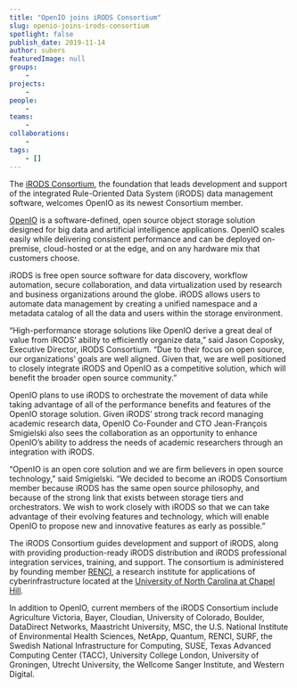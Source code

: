 ```yaml
---
title: "OpenIO joins iRODS Consortium"
slug: openio-joins-irods-consortium
spotlight: false
publish_date: 2019-11-14
author: subers
featuredImage: null
groups:
    - 
projects:
    - 
people:
    - 
teams: 
    - 
collaborations:
    - 
tags:
    - []
---
```

<!-- wp:paragraph -->
<p>The <a href="https://irods.org/">iRODS Consortium</a>, the foundation that leads development and support of the integrated Rule-Oriented Data System (iRODS) data management software, welcomes OpenIO as its newest Consortium member. </p>
<!-- /wp:paragraph -->

<!-- wp:more -->
<!--more-->
<!-- /wp:more -->

<!-- wp:paragraph -->
<p><a href="https://www.openio.io/">OpenIO</a> is a
software-defined, open source object storage solution designed for big data and
artificial intelligence applications. OpenIO scales easily while delivering
consistent performance and can be deployed on-premise, cloud-hosted or at the
edge, and on any hardware mix that customers choose.</p>
<!-- /wp:paragraph -->

<!-- wp:paragraph -->
<p>iRODS is free open source software for data discovery,
workflow automation, secure collaboration, and data virtualization used by
research and business organizations around the globe. iRODS allows users to
automate data management by creating a unified namespace and a metadata catalog
of all the data and users within the storage environment.</p>
<!-- /wp:paragraph -->

<!-- wp:paragraph -->
<p>“High-performance
storage solutions like OpenIO derive a great deal of value from iRODS’ ability
to efficiently organize data,” said Jason Coposky, Executive Director, iRODS
Consortium. “Due to their focus on open source, our organizations’ goals are
well aligned. Given that, we are well positioned to closely integrate iRODS and
OpenIO as a competitive solution, which will benefit the broader open source
community.” &nbsp;</p>
<!-- /wp:paragraph -->

<!-- wp:paragraph -->
<p>OpenIO plans to use iRODS to orchestrate the movement
of data while taking advantage of all
of the performance benefits and features of the OpenIO storage solution. Given
iRODS’ strong track record managing academic research data, OpenIO Co-Founder
and CTO Jean-François Smigielski also sees the collaboration as an opportunity
to enhance OpenIO’s ability to address the needs of academic researchers through
an integration with iRODS.</p>
<!-- /wp:paragraph -->

<!-- wp:paragraph -->
<p>“OpenIO is an open core solution and we are firm
believers in open source technology,” said Smigielski. “We decided to become an iRODS Consortium member
because iRODS has the same open source philosophy, and because of the strong
link that exists between storage tiers and orchestrators. We wish to work
closely with iRODS so that we can take advantage of their evolving features and
technology, which will enable OpenIO to propose new and innovative features as
early as possible.”</p>
<!-- /wp:paragraph -->

<!-- wp:paragraph -->
<p>The iRODS Consortium guides development and support of
iRODS, along with providing production-ready iRODS distribution and iRODS
professional integration services, training, and support. The consortium is
administered by founding member&nbsp;<a href="https://renci.org/">RENCI</a>, a research institute
for applications of cyberinfrastructure located at the&nbsp;<a href="https://www.unc.edu/">University of North Carolina at Chapel Hill</a>.</p>
<!-- /wp:paragraph -->

<!-- wp:paragraph -->
<p>In addition to OpenIO,
current members of the iRODS Consortium include Agriculture Victoria, Bayer,
Cloudian, University of Colorado, Boulder, DataDirect Networks, Maastricht
University, MSC, the U.S. National Institute of Environmental Health Sciences,
NetApp, Quantum, RENCI, SURF, the Swedish National Infrastructure for
Computing, SUSE, Texas Advanced Computing Center (TACC), University College
London, University of Groningen, Utrecht University, the Wellcome Sanger
Institute, and Western Digital.</p>
<!-- /wp:paragraph -->
